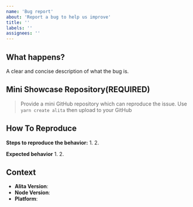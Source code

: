```yaml
---
name: 'Bug report'
about: 'Report a bug to help us improve'
title: ''
labels: ''
assignees: ''
---
```


## What happens?

A clear and concise description of what the bug is.

## Mini Showcase Repository(REQUIRED)

> Provide a mini GitHub repository which can reproduce the issue. Use `yarn create alita` then upload to your GitHub

<!-- https://github.com/YOUR_REPOSITORY_URL -->

## How To Reproduce

**Steps to reproduce the behavior:** 1. 2.

**Expected behavior** 1. 2.

## Context

- **Alita Version**:
- **Node Version**:
- **Platform**:

